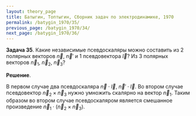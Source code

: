 ```yaml
---
layout: theory_page
title: Батыгин, Топтыгин, Сборник задач по электродинамике, 1970
permalink: /batygin_1970/35/
previous_page: /batygin_1970/34/
next_page: /batygin_1970/36/
---
```


**Задача 35**. Какие независимые псевдоскаляры можно составить из 2 полярных векторов $\vec{n}$, $\vec{n}'$ и 1 псевдовектора $\vec{l}$? Из 3 полярных векторов $\vec{n}_1$, $\vec{n}_2$, $\vec{n}_3$?

**Решение**. 

В первом случае два псевдоскаляра $\vec{n}\cdot\vec{l}$, $\vec{n}'\cdot\vec{l}$. Во втором случае псевдовектор $\vec{n}_2\times\vec{n}_3$ нужно умножить скалярно на вектор $\vec{n}_1$. Таким образом во втором случае псевдоскаляром является смешанное произведение $\vec{n}_1\cdot(\vec{n}_2\times\vec{n}_3)$.